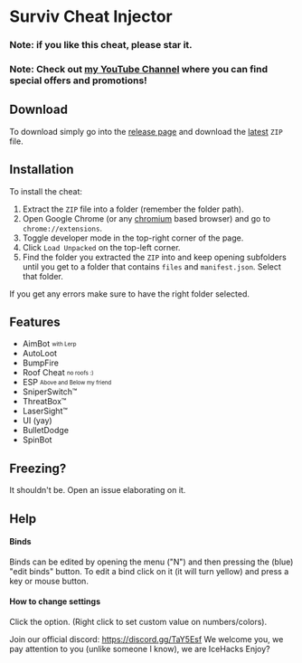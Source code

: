 # Surviv Cheat Injector
### Note: if you like this cheat, please star it.
### Note: Check out [my YouTube Channel](https://www.youtube.com/channel/UCPxPCDp0sYnjZWEmfN9jHyQ) where you can find special offers and promotions!
## Download
To download simply go into the [release page](https://github.com/IceHacks/SurvivCheatInjector/releases) and download the [latest](https://github.com/IceHacks/SurvivCheatInjector/releases/latest) `ZIP` file.
## Installation
To install the cheat:

1. Extract the `ZIP` file into a folder (remember the folder path).
2. Open Google Chrome (or any [chromium](https://chromium.org) based browser) and go to `chrome://extensions`.
3. Toggle developer mode in the top-right corner of the page.
4. Click `Load Unpacked` on the top-left corner.
5. Find the folder you extracted the `ZIP` into and keep opening subfolders until you get to a folder that contains `files` and `manifest.json`. Select that folder.

If you get any errors make sure to have the right folder selected.
## Features
- AimBot <sub><sup>with Lerp</sup></sub>
- AutoLoot
- BumpFire
- Roof Cheat <sub><sup>no roofs :)</sup></sub>
- ESP <sub><sup>Above and Below my friend</sup></sub>
- SniperSwitch™
- ThreatBox™
- LaserSight™
- UI (yay)
- BulletDodge
- SpinBot

## Freezing?
It shouldn't be. Open an issue elaborating on it.

## Help
#### Binds
Binds can be edited by opening the menu ("N") and then pressing the (blue) "edit binds" button. To edit a bind click on it (it will turn yellow) and press a key or mouse button.

#### How to change settings
Click the option. (Right click to set custom value on numbers/colors).

Join our official discord: https://discord.gg/TaY5Esf
We welcome you, we pay attention to you (unlike someone I know), we are IceHacks
Enjoy?
